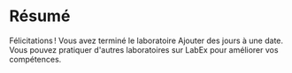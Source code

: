 # Résumé

Félicitations ! Vous avez terminé le laboratoire Ajouter des jours à une date. Vous pouvez pratiquer d'autres laboratoires sur LabEx pour améliorer vos compétences.
